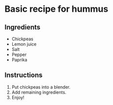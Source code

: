 # Basic recipe for hummus 

## Ingredients 
* Chickpeas 
* Lemon juice 
* Salt 
* Pepper 
* Paprika

## Instructions
1. Put chickpeas into a blender.
2. Add remaining ingredients.
3. Enjoy!